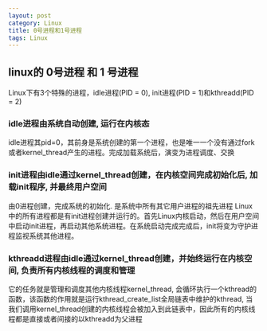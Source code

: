 ```yaml
---
layout: post
category: Linux
title: 0号进程和1号进程
tags: Linux
---
```


## linux的 0号进程 和 1 号进程
Linux下有3个特殊的进程，idle进程(PID = 0), init进程(PID = 1)和kthreadd(PID = 2)

### idle进程由系统自动创建, 运行在内核态 

idle进程其pid=0，其前身是系统创建的第一个进程，也是唯一一个没有通过fork或者kernel_thread产生的进程。完成加载系统后，演变为进程调度、交换

### init进程由idle通过kernel_thread创建，在内核空间完成初始化后, 加载init程序, 并最终用户空间 

由0进程创建，完成系统的初始化. 是系统中所有其它用户进程的祖先进程 
Linux中的所有进程都是有init进程创建并运行的。首先Linux内核启动，然后在用户空间中启动init进程，再启动其他系统进程。在系统启动完成完成后，init将变为守护进程监视系统其他进程。

### kthreadd进程由idle通过kernel_thread创建，并始终运行在内核空间, 负责所有内核线程的调度和管理 

它的任务就是管理和调度其他内核线程kernel_thread, 会循环执行一个kthread的函数，该函数的作用就是运行kthread_create_list全局链表中维护的kthread, 当我们调用kernel_thread创建的内核线程会被加入到此链表中，因此所有的内核线程都是直接或者间接的以kthreadd为父进程 
